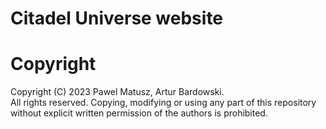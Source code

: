 # Citadel Universe website

# Copyright
Copyright (C) 2023 Pawel Matusz, Artur Bardowski.  
All rights reserved. Copying, modifying or using any part of this repository without explicit written permission of the authors is prohibited.
